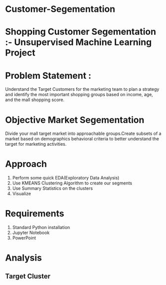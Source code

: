 # Customer-Segementation
# Shopping Customer Segementation :- Unsupervised Machine Learning Project

# Problem Statement :
  Understand the Target Customers for the marketing team to plan a strategy and identify the most important shopping groups based on income, age, and the mall shopping score.

# Objective Market Segementation
  Divide your mall target market into approachable groups.Create subsets of a market based on demographics behavioral criteria to better understand the target for marketing activities.

# Approach
 1. Perform some quick EDA(Exploratory Data Analysis)
 2. Use KMEANS Clustering Algorithm to create our segments
 3. Use Summary Statistics on the clusters
 4. Visualize

# Requirements
 1. Standard Python installation
 2. Jupyter Notebook
 3. PowerPoint

# Analysis
 ## Target Cluster
